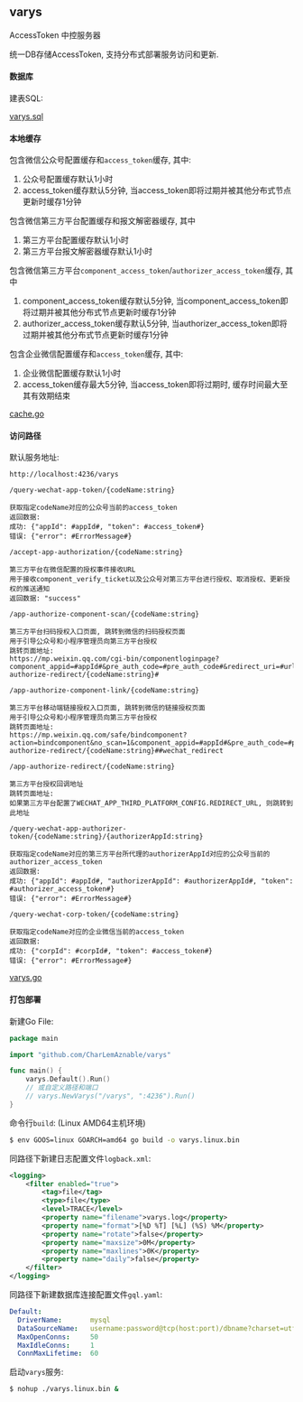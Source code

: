 ## varys

  AccessToken 中控服务器

  统一DB存储AccessToken, 支持分布式部署服务访问和更新.

  #### 数据库

  建表SQL:

  [varys.sql](https://github.com/CharLemAznable/varys/blob/master/varys.sql)

  #### 本地缓存

  包含微信公众号配置缓存和```access_token```缓存, 其中:

  1) 公众号配置缓存默认1小时
  2) access_token缓存默认5分钟, 当access_token即将过期并被其他分布式节点更新时缓存1分钟

  包含微信第三方平台配置缓存和报文解密器缓存, 其中

  1) 第三方平台配置缓存默认1小时
  2) 第三方平台报文解密器缓存默认1小时

  包含微信第三方平台```component_access_token```/```authorizer_access_token```缓存, 其中

  1) component_access_token缓存默认5分钟, 当component_access_token即将过期并被其他分布式节点更新时缓存1分钟
  2) authorizer_access_token缓存默认5分钟, 当authorizer_access_token即将过期并被其他分布式节点更新时缓存1分钟
  
  包含企业微信配置缓存和```access_token```缓存, 其中:

  1) 企业微信配置缓存默认1小时
  2) access_token缓存最大5分钟, 当access_token即将过期时, 缓存时间最大至其有效期结束

  [cache.go](https://github.com/CharLemAznable/varys/blob/master/cache.go)

  #### 访问路径

  默认服务地址:
```http
http://localhost:4236/varys
```
```http
/query-wechat-app-token/{codeName:string}

获取指定codeName对应的公众号当前的access_token
返回数据:
成功: {"appId": #appId#, "token": #access_token#}
错误: {"error": #ErrorMessage#}
```
```http
/accept-app-authorization/{codeName:string}

第三方平台在微信配置的授权事件接收URL
用于接收component_verify_ticket以及公众号对第三方平台进行授权、取消授权、更新授权的推送通知
返回数据: "success"
```
```http
/app-authorize-component-scan/{codeName:string}

第三方平台扫码授权入口页面, 跳转到微信的扫码授权页面
用于引导公众号和小程序管理员向第三方平台授权
跳转页面地址:
https://mp.weixin.qq.com/cgi-bin/componentloginpage?component_appid=#appId#&pre_auth_code=#pre_auth_code#&redirect_uri=#url_to_/app-authorize-redirect/{codeName:string}#
```
```http
/app-authorize-component-link/{codeName:string}

第三方平台移动端链接授权入口页面, 跳转到微信的链接授权页面
用于引导公众号和小程序管理员向第三方平台授权
跳转页面地址:
https://mp.weixin.qq.com/safe/bindcomponent?action=bindcomponent&no_scan=1&component_appid=#appId#&pre_auth_code=#pre_auth_code#&redirect_uri=#url_to_/app-authorize-redirect/{codeName:string}##wechat_redirect
```
```http
/app-authorize-redirect/{codeName:string}

第三方平台授权回调地址
跳转页面地址:
如果第三方平台配置了WECHAT_APP_THIRD_PLATFORM_CONFIG.REDIRECT_URL, 则跳转到此地址
```
```http
/query-wechat-app-authorizer-token/{codeName:string}/{authorizerAppId:string}

获取指定codeName对应的第三方平台所代理的authorizerAppId对应的公众号当前的authorizer_access_token
返回数据:
成功: {"appId": #appId#, "authorizerAppId": #authorizerAppId#, "token": #authorizer_access_token#}
错误: {"error": #ErrorMessage#}
```
```http
/query-wechat-corp-token/{codeName:string}

获取指定codeName对应的企业微信当前的access_token
返回数据:
成功: {"corpId": #corpId#, "token": #access_token#}
错误: {"error": #ErrorMessage#}
```

  [varys.go](https://github.com/CharLemAznable/varys/blob/master/varys.go)

  #### 打包部署

  新建Go File:
```go
package main

import "github.com/CharLemAznable/varys"

func main() {
    varys.Default().Run()
    // 或自定义路径和端口
    // varys.NewVarys("/varys", ":4236").Run()
}
```
  命令行```build```: (Linux AMD64主机环境)
```bash
$ env GOOS=linux GOARCH=amd64 go build -o varys.linux.bin
```
  同路径下新建日志配置文件```logback.xml```:
```xml
<logging>
    <filter enabled="true">
        <tag>file</tag>
        <type>file</type>
        <level>TRACE</level>
        <property name="filename">varys.log</property>
        <property name="format">[%D %T] [%L] (%S) %M</property>
        <property name="rotate">false</property>
        <property name="maxsize">0M</property>
        <property name="maxlines">0K</property>
        <property name="daily">false</property>
    </filter>
</logging>
```
  同路径下新建数据库连接配置文件```gql.yaml```:
```yaml
Default:
  DriverName:       mysql
  DataSourceName:   username:password@tcp(host:port)/dbname?charset=utf8
  MaxOpenConns:     50
  MaxIdleConns:     1
  ConnMaxLifetime:  60
```
  启动```varys```服务:
```bash
$ nohup ./varys.linux.bin &
```
